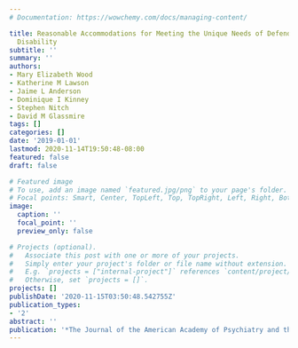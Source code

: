 ```yaml
---
# Documentation: https://wowchemy.com/docs/managing-content/

title: Reasonable Accommodations for Meeting the Unique Needs of Defendants with Intellectual
  Disability
subtitle: ''
summary: ''
authors:
- Mary Elizabeth Wood
- Katherine M Lawson
- Jaime L Anderson
- Dominique I Kinney
- Stephen Nitch
- David M Glassmire
tags: []
categories: []
date: '2019-01-01'
lastmod: 2020-11-14T19:50:48-08:00
featured: false
draft: false

# Featured image
# To use, add an image named `featured.jpg/png` to your page's folder.
# Focal points: Smart, Center, TopLeft, Top, TopRight, Left, Right, BottomLeft, Bottom, BottomRight.
image:
  caption: ''
  focal_point: ''
  preview_only: false

# Projects (optional).
#   Associate this post with one or more of your projects.
#   Simply enter your project's folder or file name without extension.
#   E.g. `projects = ["internal-project"]` references `content/project/deep-learning/index.md`.
#   Otherwise, set `projects = []`.
projects: []
publishDate: '2020-11-15T03:50:48.542755Z'
publication_types:
- '2'
abstract: ''
publication: '*The Journal of the American Academy of Psychiatry and the Law*'
---
```

